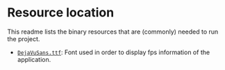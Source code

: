 # Resource location
This readme lists the binary resources that are (commonly) needed to run the project.

* [`DejaVuSans.ttf`](http://preesm.sourceforge.net/downloads/DejaVuSans.ttf): Font used in order to display fps information of the application.
